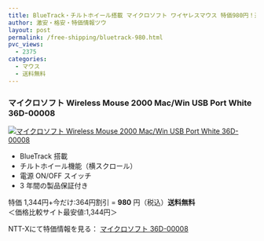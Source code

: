```yaml
---
title: BlueTrack・チルトホイール搭載 マイクロソフト ワイヤレスマウス 特価980円！送料無料！
author: 激安・格安・特価情報ツウ
layout: post
permalink: /free-shipping/bluetrack-980.html
pvc_views:
  - 2375
categories:
  - マウス
  - 送料無料
---
```

### マイクロソフト Wireless Mouse 2000 Mac/Win USB Port White 36D-00008

<div class="img-bg2 img_L">
  <a href="http://px.a8.net/svt/ejp?a8mat=ZYP6S+8IMA3E+S1Q+BWGDT&#038;a8ejpredirect=http://nttxstore.jp/_II_MS13208173" target="_blank" title="マイクロソフト Wireless Mouse 2000 Mac/Win USB Port White 36D-00008" ><img border="0" alt="マイクロソフト Wireless Mouse 2000 Mac/Win USB Port White 36D-00008" src="http://i1.wp.com/image.nttxstore.jp/l2_images/M/MS/MS13208173.jpg?w=120" data-recalc-dims="1" /></a>
</div>

<!--more-->

  * BlueTrack 搭載
  * チルトホイール機能（横スクロール）
  * 電源 ON/OFF スイッチ
  * 3 年間の製品保証付き

特価 1,344円+今だけ:364円割引 = <span class="tokka-price"><strong>980</strong></span> 円（税込）**送料無料**  
＜価格比較サイト最安値:1,344円＞

NTT-Xにて特価情報を見る： <span class="fs150p"><a href="http://px.a8.net/svt/ejp?a8mat=ZYP6S+8IMA3E+S1Q+BWGDT&#038;a8ejpredirect=http://nttxstore.jp/_II_MS13208173" target="_blank">マイクロソフト 36D-00008</a></span>